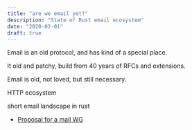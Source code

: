 ```yaml
---
title: "are we email yet?"
description: "State of Rust email ecosystem"
date: "2020-02-01"
draft: true
---
```


Email is an old protocol, and has kind of a special place.

It old and patchy, build from 40 years of RFCs and extensions.

Email is old, not loved, but still necessary.

HTTP ecosystem

short email landscape in rust

* [Proposal for a mail WG](https://internals.rust-lang.org/t/starting-a-rust-mail-wg/11678)
